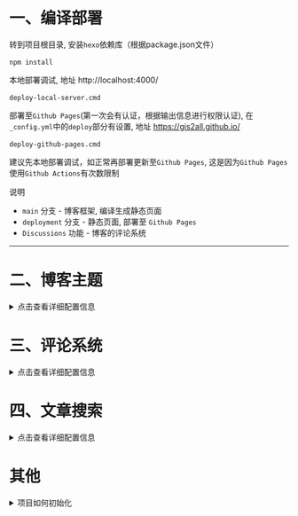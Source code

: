 # 一、编译部署

转到项目根目录, 安装`hexo`依赖库（根据package.json文件）
```
npm install
```

本地部署调试, 地址 http://localhost:4000/
```
deploy-local-server.cmd
```

部署至`Github Pages`(第一次会有认证，根据输出信息进行权限认证), 在`_config.yml`中的`deploy`部分有设置, 地址 https://gis2all.github.io/
```
deploy-github-pages.cmd
```

建议先本地部署调试，如正常再部署更新至`Github Pages`, 这是因为`Github Pages`使用`Github Actions`有次数限制

说明
- `main` 分支 - 博客框架, 编译生成静态页面
- `deployment` 分支 - 静态页面, 部署至 `Github Pages`
- `Discussions` 功能 - 博客的评论系统

---

# 二、博客主题

<details>
<summary>点击查看详细配置信息</summary>

主题使用的是 [butterfly](https://github.com/jerryc127/hexo-theme-butterfly), 安装方式使用`npm`所以在第一步时已经安装, 更改主题参考 [官方文档](https://butterfly.js.org/)

默认不修改主题里的任何文件, 在项目中使用 `npm install` 安装完依赖后, 主题的相对路径为 `node_modules\hexo-theme-butterfly`, 将主题中的资源等文件放至项目中的资源目录, 这样在主题更新时不会覆盖资源文件,

```
# 更新主题
npm update hexo-theme-butterfly
```

引用资源, 默认配置路径位于`node_modules\hexo-theme-butterfly\source`, 所以你会发现这样引用图片
```
# Avatar (头像)
avatar:
  img: /img/avatar.jpg
  effect: false
```

那么其实在项目的`source`目录对应主题的`source`目录, 且项目的`source`目录优先级更高, 所以直接在项目的`source`目录引用资源文件即可 (自己新建`asset`目录用来存放资源文件)

```
# Avatar (头像)
avatar:
  img: /asset/theme_avatar_2.jpg
  effect: false
```

主题中的 `_config.yml`和 项目中的 `_config.butterfly` 都是主题的配置文件, 但是后者优先级更高, 在 `_config.butterfly` 文件中配置主题事项

</details>

# 三、评论系统

<details>
<summary>点击查看详细配置信息</summary>

这里使用`giscus`集成评论系统

需要确保以下条件已完成：
- 仓库是 public类型.
- 仓库开启 Discussions. Repo -> Settings -> General -> Features -> Discussions
- [giscus app](https://github.com/apps/giscus) 在Github已安装


![image](/source/asset/readme_1.png)

转到 [giscus.app](https://giscus.app/zh-CN) 填写repo, 进而获取 repo, repo_id, category_id等值, 将其拷贝填写至主题配置文件 `_config.butterfly.yml`中的 giscus项

![image](/source/asset/readme_2.png)

重新编译部署后测试后测试, 就可以在博客中添加评论了, 在仓库的Discussions中可以更改删除评论, 同时会同步至博客

![image](/source/asset/readme_3.png)

</details>

# 四、文章搜索

<details>
<summary>点击查看详细配置信息</summary>

安装 `hexo-generator-search`, 默认第一步已安装所有依赖库
```
npm install hexo-generator-search --save
```

使用本地搜索功能, 编辑 `_config.butterfly.yml`
```
# Local search
local_search:
  enable: true
  preload: true
  CDN:
```

配置 `_config.yml`
```
# 搜索系统
# https://github.com/wzpan/hexo-generator-search
# 去掉 template 才能编译成功
search:
  path: search.xml
  field: all
  content: true
```

</details>

# 其他

<details>
<summary>项目如何初始化</summary>

安装`npm`, 使用`npm`安装`hexo`
```
npm install -g hexo-cli
```

新建`hexo`项目, 这里命令会自动创建所有文件结构
```
hexo init <folder>
```

Github新建一个空repo, `<username>.github.io`, clone至本地, 将`<folder>`目录下的除`.git`外的所有文件拷贝至空repo目录下,这样就完成项目的初始化 (之所以这么做是因为hexo不允许非空目录下新建项目, 绕了一个弯)

</details>